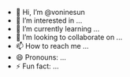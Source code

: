 - 👋 Hi, I’m @voninesun
- 👀 I’m interested in ...
- 🌱 I’m currently learning ...
- 💞️ I’m looking to collaborate on ...
- 📫 How to reach me ...
- 😄 Pronouns: ...
- ⚡ Fun fact: ...

<!---
voninesun/voninesun is a ✨ special ✨ repository because its `README.md` (this file) appears on your GitHub profile.
You can click the Preview link to take a look at your changes.
--->
